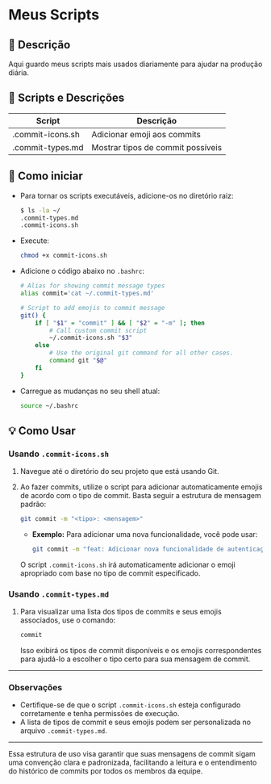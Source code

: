 # Meus Scripts

## 📝 Descrição
Aqui guardo meus scripts mais usados diariamente para ajudar na produção diária.

## 🎯 Scripts e Descrições

<div align="center">

| Script           | Descrição                                                                      |
|------------------|--------------------------------------------------------------------------------|
| .commit-icons.sh | Adicionar emoji aos commits                                                    |
| .commit-types.md | Mostrar tipos de commit possíveis                                              |

</div>

## 🚀 Como iniciar

- Para tornar os scripts executáveis, adicione-os no diretório raiz:	

	```bash
	$ ls -la ~/
	.commit-types.md
	.commit-icons.sh
	```

- Execute:

    ```bash
    chmod +x commit-icons.sh
    ```

- Adicione o código abaixo no `.bashrc`:

	```bash
    # Alias for showing commit message types
    alias commit='cat ~/.commit-types.md'

    # Script to add emojis to commit message
    git() {
        if [ "$1" = "commit" ] && [ "$2" = "-m" ]; then
            # Call custom commit script
            ~/.commit-icons.sh "$3"
        else
            # Use the original git command for all other cases.
            command git "$@"
        fi
    }
	```

- Carregue as mudanças no seu shell atual:

	```bash
	source ~/.bashrc
	```

## 💡 Como Usar

### Usando `.commit-icons.sh`

1. Navegue até o diretório do seu projeto que está usando Git.
2. Ao fazer commits, utilize o script para adicionar automaticamente emojis de acordo com o tipo de commit. Basta seguir a estrutura de mensagem padrão:

    ```bash
    git commit -m "<tipo>: <mensagem>"
    ```

   - **Exemplo:** Para adicionar uma nova funcionalidade, você pode usar:

     ```bash
     git commit -m "feat: Adicionar nova funcionalidade de autenticação"
     ```

   O script `.commit-icons.sh` irá automaticamente adicionar o emoji apropriado com base no tipo de commit especificado.

### Usando `.commit-types.md`

1. Para visualizar uma lista dos tipos de commits e seus emojis associados, use o comando:

    ```bash
    commit
    ```

   Isso exibirá os tipos de commit disponíveis e os emojis correspondentes para ajudá-lo a escolher o tipo certo para sua mensagem de commit.

---

### Observações

- Certifique-se de que o script `.commit-icons.sh` esteja configurado corretamente e tenha permissões de execução.
- A lista de tipos de commit e seus emojis podem ser personalizada no arquivo `.commit-types.md`.

---

Essa estrutura de uso visa garantir que suas mensagens de commit sigam uma convenção clara e padronizada, facilitando a leitura e o entendimento do histórico de commits por todos os membros da equipe.
